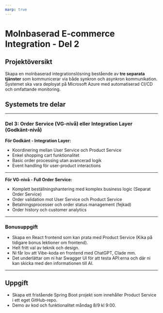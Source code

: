```yaml
---
marp: true
---
```


# Molnbaserad E-commerce Integration - Del 2

## Projektöversikt

Skapa en molnbaserad integrationslösning bestående av **tre separata tjänster** som kommunicerar via både synkron och asynkron kommunikation. Systemet ska vara deployat på Microsoft Azure med automatiserad CI/CD och omfattande monitoring.

## Systemets tre delar

---

### Del 3: Order Service (VG-nivå) eller Integration Layer (Godkänt-nivå)

**För Godkänt - Integration Layer:**

- Koordinering mellan User Service och Product Service
- Enkel shopping cart funktionalitet
- Basic order processing utan avancerad logik
- Event handling för user-product interactions

---

**För VG-nivå - Full Order Service:**

- Komplett beställningshantering med komplex business logic (Separat Order Service)
- Order validation mot User Service och Product Service
- Betalningsprocesser och order status management (fejkad)
- Order history och customer analytics

---

### Bonusuppgift

- Skapa en React frontend som kan prata med Product Service (Kika på tidigare bonus lektioner om frontend).
- Helt fritt val av teknik och design.
- Ni får lov att Vibe-koda en frontend med ChatGPT, Clade mm.
- Det underlättar om ni har Swagger UI för att testa API:erna och där ni kan skicka med den informationen till AI.

---

## Uppgift

- Skapa ett fristående Spring Boot projekt som innehåller Product Service i ett eget GitHub-repo.
- Demo av kod och funktionalitet måndag 8/9 kl 9:00.
